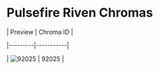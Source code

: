 # Pulsefire Riven Chromas


| Preview | Chroma ID |

|---------|-----------|

| ![92025](https://raw.communitydragon.org/latest/plugins/rcp-be-lol-game-data/global/default/v1/champion-chroma-images/92/92025.png) | 92025 |
